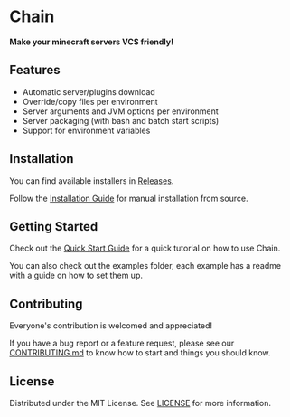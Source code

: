 # Chain

**Make your minecraft servers VCS friendly!**

## Features

- Automatic server/plugins download
- Override/copy files per environment
- Server arguments and JVM options per environment
- Server packaging (with bash and batch start scripts)
- Support for environment variables

## Installation

You can find available installers in [Releases](https://github.com/zeke-io/chain/releases).

Follow the [Installation Guide](/docs/01-installation.md) for manual installation from source.  

## Getting Started

Check out the [Quick Start Guide](/docs/00-quick-start.md) for a quick tutorial on how to use Chain.

You can also check out the examples folder, each example has a readme with a guide on how to set them up.

## Contributing

Everyone's contribution is welcomed and appreciated!

If you have a bug report or a feature request,
please see our [CONTRIBUTING.md](/CONTRIBUTING.md) to know how to start and things you should know.

## License

Distributed under the MIT License. See [LICENSE](/LICENSE) for more information.
